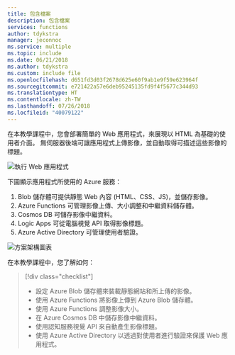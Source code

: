 ```yaml
---
title: 包含檔案
description: 包含檔案
services: functions
author: tdykstra
manager: jeconnoc
ms.service: multiple
ms.topic: include
ms.date: 06/21/2018
ms.author: tdykstra
ms.custom: include file
ms.openlocfilehash: d651fd3d03f2678d625e60f9ab1e9f59e623964f
ms.sourcegitcommit: e721422a57e6deb95245135fd9f4f5677c344d93
ms.translationtype: HT
ms.contentlocale: zh-TW
ms.lasthandoff: 07/26/2018
ms.locfileid: "40079122"
---
```

在本教學課程中，您會部署簡單的 Web 應用程式，來展現以 HTML 為基礎的使用者介面。 無伺服器後端可讓應用程式上傳影像，並自動取得可描述這些影像的標題。

![執行 Web 應用程式](media/functions-first-serverless-web-app/0-app-screenshot-finished.png)

下圖顯示應用程式所使用的 Azure 服務：

1. Blob 儲存體可提供靜態 Web 內容 (HTML、CSS、JS)，並儲存影像。
2. Azure Functions 可管理影像上傳、大小調整和中繼資料儲存體。
3. Cosmos DB 可儲存影像中繼資料。
4. Logic Apps 可從電腦視覺 API 取得影像標題。
5. Azure Active Directory 可管理使用者驗證。

![方案架構圖表](media/functions-first-serverless-web-app/0-architecture.jpg)

在本教學課程中，您了解如何：
> [!div class="checklist"]
> * 設定 Azure Blob 儲存體來裝載靜態網站和所上傳的影像。
> * 使用 Azure Functions 將影像上傳到 Azure Blob 儲存體。
> * 使用 Azure Functions 調整影像大小。
> * 在 Azure Cosmos DB 中儲存影像中繼資料。
> * 使用認知服務視覺 API 來自動產生影像標題。
> * 使用 Azure Active Directory 以透過對使用者進行驗證來保護 Web 應用程式。